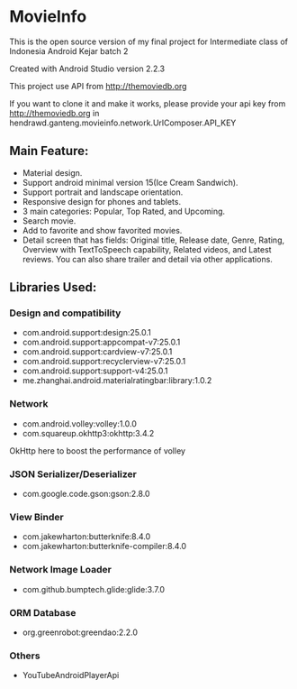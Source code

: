 # MovieInfo
This is the open source version of my final project for Intermediate class of Indonesia Android Kejar batch 2

Created with Android Studio version 2.2.3

This project use API from http://themoviedb.org

If you want to clone it and make it works, please provide your api key from http://themoviedb.org in hendrawd.ganteng.movieinfo.network.UrlComposer.API_KEY

## Main Feature:
* Material design.
* Support android minimal version 15(Ice Cream Sandwich).
* Support portrait and landscape orientation.
* Responsive design for phones and tablets.
* 3 main categories: Popular, Top Rated, and Upcoming.
* Search movie.
* Add to favorite and show favorited movies.
* Detail screen that has fields: Original title, Release date, Genre, Rating, Overview with TextToSpeech capability, Related videos, and Latest reviews. You can also share trailer and detail via other applications.

## Libraries Used:
### Design and compatibility
* com.android.support:design:25.0.1
* com.android.support:appcompat-v7:25.0.1
* com.android.support:cardview-v7:25.0.1
* com.android.support:recyclerview-v7:25.0.1
* com.android.support:support-v4:25.0.1
* me.zhanghai.android.materialratingbar:library:1.0.2

### Network
* com.android.volley:volley:1.0.0
* com.squareup.okhttp3:okhttp:3.4.2

OkHttp here to boost the performance of volley

### JSON Serializer/Deserializer
* com.google.code.gson:gson:2.8.0

### View Binder
* com.jakewharton:butterknife:8.4.0
* com.jakewharton:butterknife-compiler:8.4.0

### Network Image Loader
* com.github.bumptech.glide:glide:3.7.0

### ORM Database
* org.greenrobot:greendao:2.2.0

### Others
* YouTubeAndroidPlayerApi
